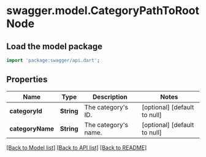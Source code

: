 # swagger.model.CategoryPathToRootNode

## Load the model package
```dart
import 'package:swagger/api.dart';
```

## Properties
Name | Type | Description | Notes
------------ | ------------- | ------------- | -------------
**categoryId** | **String** | The category&#x27;s ID. | [optional] [default to null]
**categoryName** | **String** | The category&#x27;s name. | [optional] [default to null]

[[Back to Model list]](../README.md#documentation-for-models) [[Back to API list]](../README.md#documentation-for-api-endpoints) [[Back to README]](../README.md)

